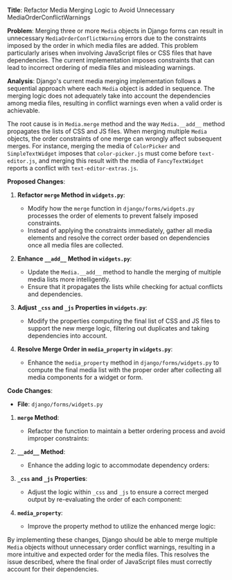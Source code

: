 **Title**: Refactor Media Merging Logic to Avoid Unnecessary MediaOrderConflictWarnings

**Problem**: Merging three or more `Media` objects in Django forms can result in unnecessary `MediaOrderConflictWarning` errors due to the constraints imposed by the order in which media files are added. This problem particularly arises when involving JavaScript files or CSS files that have dependencies. The current implementation imposes constraints that can lead to incorrect ordering of media files and misleading warnings.

**Analysis**: Django's current media merging implementation follows a sequential approach where each `Media` object is added in sequence. The merging logic does not adequately take into account the dependencies among media files, resulting in conflict warnings even when a valid order is achievable.

The root cause is in `Media.merge` method and the way `Media.__add__` method propagates the lists of CSS and JS files. When merging multiple `Media` objects, the order constraints of one merge can wrongly affect subsequent merges. For instance, merging the media of `ColorPicker` and `SimpleTextWidget` imposes that `color-picker.js` must come before `text-editor.js`, and merging this result with the media of `FancyTextWidget` reports a conflict with `text-editor-extras.js`.

**Proposed Changes**:
1. **Refactor `merge` Method in `widgets.py`**:
   - Modify how the `merge` function in `django/forms/widgets.py` processes the order of elements to prevent falsely imposed constraints.
   - Instead of applying the constraints immediately, gather all media elements and resolve the correct order based on dependencies once all media files are collected.

2. **Enhance `__add__` Method in `widgets.py`**:
   - Update the `Media.__add__` method to handle the merging of multiple media lists more intelligently.
   - Ensure that it propagates the lists while checking for actual conflicts and dependencies.

3. **Adjust `_css` and `_js` Properties in `widgets.py`**:
   - Modify the properties computing the final list of CSS and JS files to support the new merge logic, filtering out duplicates and taking dependencies into account.

4. **Resolve Merge Order in `media_property` in `widgets.py`**:
   - Enhance the `media_property` method in `django/forms/widgets.py` to compute the final media list with the proper order after collecting all media components for a widget or form.

**Code Changes**:

- **File**: `django/forms/widgets.py`

1. **`merge` Method**:
   - Refactor the function to maintain a better ordering process and avoid improper constraints:



2. **`__add__` Method**:
   - Enhance the adding logic to accommodate dependency orders:



3. **`_css` and `_js` Properties**:
   - Adjust the logic within `_css` and `_js` to ensure a correct merged output by re-evaluating the order of each component:



4. **`media_property`**:
   - Improve the property method to utilize the enhanced merge logic:



By implementing these changes, Django should be able to merge multiple `Media` objects without unnecessary order conflict warnings, resulting in a more intuitive and expected order for the media files. This resolves the issue described, where the final order of JavaScript files must correctly account for their dependencies.